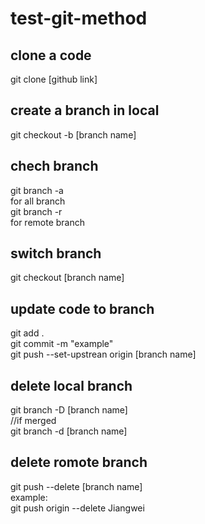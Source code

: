 # test-git-method

## clone a code
git clone [github link]

## create a branch in local
git checkout -b [branch name]

## chech branch
git branch -a \
for all branch \
git branch -r \
for remote branch

## switch branch
git checkout [branch name]

## update code to branch
git add .\
git commit -m "example"\
git push --set-upstrean origin [branch name]

## delete local branch
git branch -D [branch name]\
//if merged\
git branch -d [branch name]

## delete romote branch
git push <remote> --delete [branch name]\
example:\
  git push origin --delete Jiangwei
